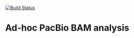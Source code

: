 [![Build Status](https://travis-ci.org/holtgrewe/pac_bam_scan.svg?branch=master)](https://travis-ci.org/holtgrewe/pac_bam_scan)

# Ad-hoc PacBio BAM analysis
